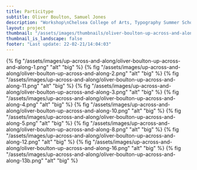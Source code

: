 ```yaml
---
title: Particitype
subtitle: Oliver Boulton, Samuel Jones
description: "Workshop\nChelsea College of Arts, Typography Summer School, 2016\nCamberwell College of Arts, Foundation, 2016\nCamberwell College of Arts, Open House, 2016\nCamberwell College of Arts, BA Graphic Design, 2016\nCamberwell College of Arts, BA Graphic Design, 2015\nCamberwell College of Arts, Foundation, 2015\nCamberwell College of Arts, Foundation, 2014\nMixed media prints, 420 × 594mm 2014-16"
layout: project
thumbnail: "/assets/images/thumbnails/oliver-boulton-up-across-and-along-1.png"
thumbnail_is_landscape: false
footer: "Last update: 22-02-21/14:04:03"
---
```

{% fig "/assets/images/up-across-and-along/oliver-boulton-up-across-and-along-1.png" "alt" "big" %}
{% fig "/assets/images/up-across-and-along/oliver-boulton-up-across-and-along-2.png" "alt" "big" %}
{% fig "/assets/images/up-across-and-along/oliver-boulton-up-across-and-along-11.png" "alt" "big" %}
{% fig "/assets/images/up-across-and-along/oliver-boulton-up-across-and-along-3.png" "alt" "big" %}
{% fig "/assets/images/up-across-and-along/oliver-boulton-up-across-and-along-4.png" "alt" "big" %}
{% fig "/assets/images/up-across-and-along/oliver-boulton-up-across-and-along-10.png" "alt" "big" %}
{% fig "/assets/images/up-across-and-along/oliver-boulton-up-across-and-along-5.png" "alt" "big" %}
{% fig "/assets/images/up-across-and-along/oliver-boulton-up-across-and-along-8.png" "alt" "big" %}
{% fig "/assets/images/up-across-and-along/oliver-boulton-up-across-and-along-12.png" "alt" "big" %}
{% fig "/assets/images/up-across-and-along/oliver-boulton-up-across-and-along-16.png" "alt" "big" %}
{% fig "/assets/images/up-across-and-along/oliver-boulton-up-across-and-along-13b.png" "alt" "big" %}
